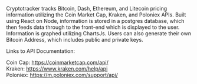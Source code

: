 Cryptotracker tracks Bitcoin, Dash, Ethereum, and Litecoin pricing information utilizing the Coin Market Cap, Kraken, and Poloniex APIs.  Built using React on Node, information is stored in a postgres database, which then feeds data through to the front-end which is displayed to the user.  Information is graphed utilizing ChartsJs.  Users can also generate their own Bitcoin Address, which includes public and private keys.  <br />

Links to API Documentation: <br />

Coin Cap:  https://coinmarketcap.com/api/ <br />
Kraken:  https://www.kraken.com/help/api  <br />
Poloniex:  https://m.poloniex.com/support/api/
